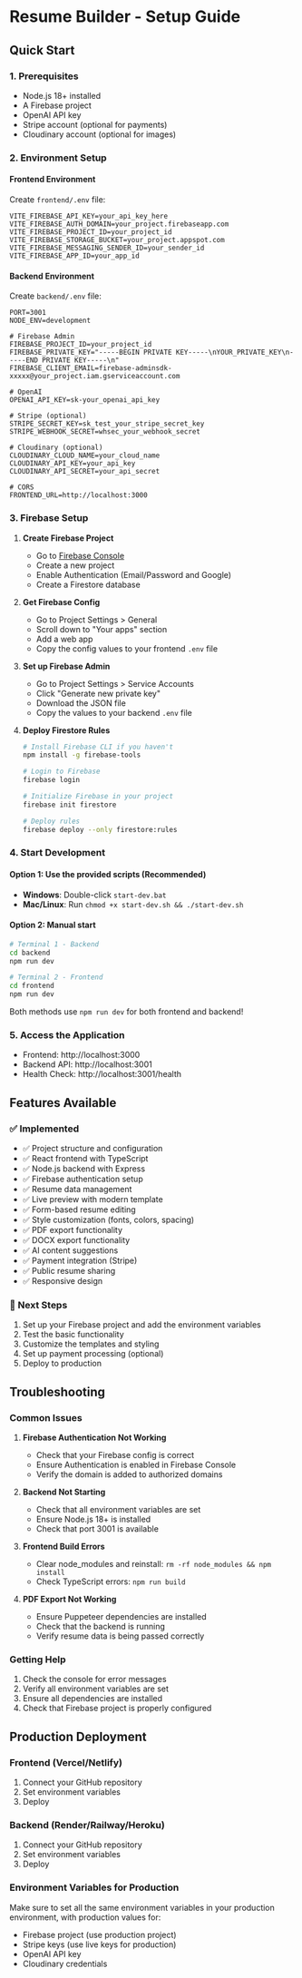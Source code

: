 # Resume Builder - Setup Guide

## Quick Start

### 1. Prerequisites

- Node.js 18+ installed
- A Firebase project
- OpenAI API key
- Stripe account (optional for payments)
- Cloudinary account (optional for images)

### 2. Environment Setup

#### Frontend Environment

Create `frontend/.env` file:

```env
VITE_FIREBASE_API_KEY=your_api_key_here
VITE_FIREBASE_AUTH_DOMAIN=your_project.firebaseapp.com
VITE_FIREBASE_PROJECT_ID=your_project_id
VITE_FIREBASE_STORAGE_BUCKET=your_project.appspot.com
VITE_FIREBASE_MESSAGING_SENDER_ID=your_sender_id
VITE_FIREBASE_APP_ID=your_app_id
```

#### Backend Environment

Create `backend/.env` file:

```env
PORT=3001
NODE_ENV=development

# Firebase Admin
FIREBASE_PROJECT_ID=your_project_id
FIREBASE_PRIVATE_KEY="-----BEGIN PRIVATE KEY-----\nYOUR_PRIVATE_KEY\n-----END PRIVATE KEY-----\n"
FIREBASE_CLIENT_EMAIL=firebase-adminsdk-xxxxx@your_project.iam.gserviceaccount.com

# OpenAI
OPENAI_API_KEY=sk-your_openai_api_key

# Stripe (optional)
STRIPE_SECRET_KEY=sk_test_your_stripe_secret_key
STRIPE_WEBHOOK_SECRET=whsec_your_webhook_secret

# Cloudinary (optional)
CLOUDINARY_CLOUD_NAME=your_cloud_name
CLOUDINARY_API_KEY=your_api_key
CLOUDINARY_API_SECRET=your_api_secret

# CORS
FRONTEND_URL=http://localhost:3000
```

### 3. Firebase Setup

1. **Create Firebase Project**

   - Go to [Firebase Console](https://console.firebase.google.com/)
   - Create a new project
   - Enable Authentication (Email/Password and Google)
   - Create a Firestore database

2. **Get Firebase Config**

   - Go to Project Settings > General
   - Scroll down to "Your apps" section
   - Add a web app
   - Copy the config values to your frontend `.env` file

3. **Set up Firebase Admin**

   - Go to Project Settings > Service Accounts
   - Click "Generate new private key"
   - Download the JSON file
   - Copy the values to your backend `.env` file

4. **Deploy Firestore Rules**

   ```bash
   # Install Firebase CLI if you haven't
   npm install -g firebase-tools

   # Login to Firebase
   firebase login

   # Initialize Firebase in your project
   firebase init firestore

   # Deploy rules
   firebase deploy --only firestore:rules
   ```

### 4. Start Development

#### Option 1: Use the provided scripts (Recommended)

- **Windows**: Double-click `start-dev.bat`
- **Mac/Linux**: Run `chmod +x start-dev.sh && ./start-dev.sh`

#### Option 2: Manual start

```bash
# Terminal 1 - Backend
cd backend
npm run dev

# Terminal 2 - Frontend
cd frontend
npm run dev
```

Both methods use `npm run dev` for both frontend and backend!

### 5. Access the Application

- Frontend: http://localhost:3000
- Backend API: http://localhost:3001
- Health Check: http://localhost:3001/health

## Features Available

### ✅ Implemented

- ✅ Project structure and configuration
- ✅ React frontend with TypeScript
- ✅ Node.js backend with Express
- ✅ Firebase authentication setup
- ✅ Resume data management
- ✅ Live preview with modern template
- ✅ Form-based resume editing
- ✅ Style customization (fonts, colors, spacing)
- ✅ PDF export functionality
- ✅ DOCX export functionality
- ✅ AI content suggestions
- ✅ Payment integration (Stripe)
- ✅ Public resume sharing
- ✅ Responsive design

### 🚧 Next Steps

1. Set up your Firebase project and add the environment variables
2. Test the basic functionality
3. Customize the templates and styling
4. Set up payment processing (optional)
5. Deploy to production

## Troubleshooting

### Common Issues

1. **Firebase Authentication Not Working**

   - Check that your Firebase config is correct
   - Ensure Authentication is enabled in Firebase Console
   - Verify the domain is added to authorized domains

2. **Backend Not Starting**

   - Check that all environment variables are set
   - Ensure Node.js 18+ is installed
   - Check that port 3001 is available

3. **Frontend Build Errors**

   - Clear node_modules and reinstall: `rm -rf node_modules && npm install`
   - Check TypeScript errors: `npm run build`

4. **PDF Export Not Working**
   - Ensure Puppeteer dependencies are installed
   - Check that the backend is running
   - Verify resume data is being passed correctly

### Getting Help

1. Check the console for error messages
2. Verify all environment variables are set
3. Ensure all dependencies are installed
4. Check that Firebase project is properly configured

## Production Deployment

### Frontend (Vercel/Netlify)

1. Connect your GitHub repository
2. Set environment variables
3. Deploy

### Backend (Render/Railway/Heroku)

1. Connect your GitHub repository
2. Set environment variables
3. Deploy

### Environment Variables for Production

Make sure to set all the same environment variables in your production environment, with production values for:

- Firebase project (use production project)
- Stripe keys (use live keys for production)
- OpenAI API key
- Cloudinary credentials

